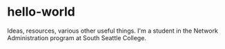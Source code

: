 # hello-world
Ideas, resources, various other useful things.
I'm a student in the Network Administration program at South Seattle College.
